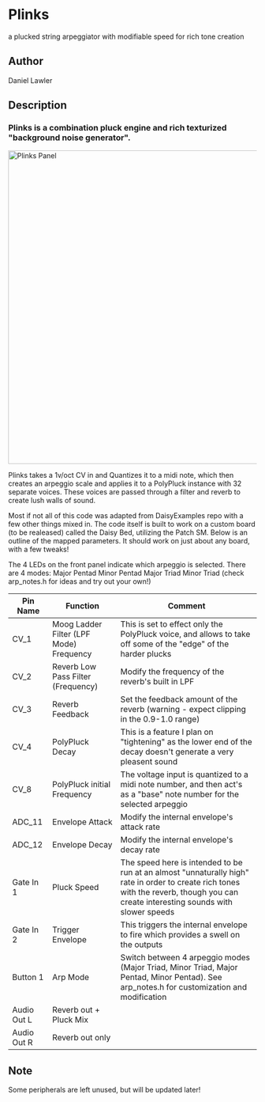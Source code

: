 # Plinks
a plucked string arpeggiator with modifiable speed for rich tone creation

## Author
Daniel Lawler

## Description
### Plinks is a combination pluck engine and rich texturized "background noise generator". 

<img width="634" alt="Plinks Panel" src="https://user-images.githubusercontent.com/39495124/224009417-d959ce2a-15ca-41f1-85b4-478753ebb314.png">

Plinks takes a 1v/oct CV in and Quantizes it to a midi note, which then creates an arpeggio scale and applies it to a PolyPluck instance with 32 separate voices. These voices are passed through a filter and reverb to create lush walls of sound.

Most if not all of this code was adapted from DaisyExamples repo with a few other things mixed in. 
The code itself is built to work on a custom board (to be realeased) called the Daisy Bed, 
utilizing the Patch SM. Below is 
an outline of the mapped parameters. It should work on just about any board, with a few tweaks! 

The 4 LEDs on the front panel indicate which arpeggio is selected. There are 4 modes:
Major Pentad
Minor Pentad
Major Triad
Minor Triad
(check arp_notes.h for ideas and try out your own!)

| Pin Name | Function | Comment |
| --- | --- | --- |
|  CV_1 | Moog Ladder Filter (LPF Mode) Frequency | This is set to effect only the PolyPluck voice, and allows to take off some of the "edge" of the harder plucks |
|  CV_2 | Reverb Low Pass Filter (Frequency) | Modify the frequency of the reverb's built in LPF |
|  CV_3 | Reverb Feedback | Set the feedback amount of the reverb (warning - expect clipping in the 0.9-1.0 range) | 
|  CV_4 | PolyPluck Decay | This is a feature I plan on "tightening" as the lower end of the decay doesn't generate a very pleasent sound | 
|  CV_8 | PolyPluck initial Frequency | The voltage input is quantized to a midi note number, and then act's as a "base" note number for the selected arpeggio |
| ADC_11| Envelope Attack | Modify the internal envelope's attack rate |
| ADC_12| Envelope Decay | Modify the internal envelope's decay rate |
| Gate In 1 | Pluck Speed | The speed here is intended to be run at an almost "unnaturally high" rate in order to create rich tones with the reverb, though you can create interesting sounds with slower speeds | 
| Gate In 2 | Trigger Envelope | This triggers the internal envelope to fire which provides a swell on the outputs | 
| Button 1 | Arp Mode | Switch between 4 arpeggio modes (Major Triad, Minor Triad, Major Pentad, Minor Pentad). See arp_notes.h for customization and modification |
| Audio Out L | Reverb out + Pluck Mix | | 
| Audio Out R |  Reverb out only | |

## Note 
Some peripherals are left unused, but will be updated later! 
